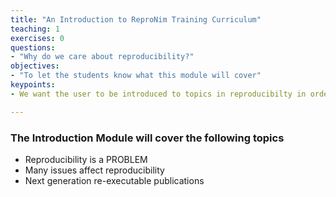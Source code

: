 ```yaml
---
title: "An Introduction to ReproNim Training Curriculum"
teaching: 1
exercises: 0
questions:
- "Why do we care about reproducibility?"
objectives:
- "To let the students know what this module will cover"
keypoints:
- We want the user to be introduced to topics in reproducibilty in order to prepare them for the types of items that will be presented in the training materials.

---
```


### The Introduction Module will cover the following topics
* Reproducibility is a PROBLEM
* Many issues affect reproducibility
* Next generation re-executable publications


